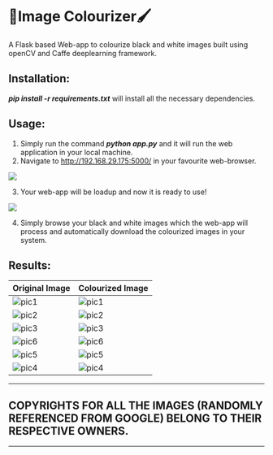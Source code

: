 # 🎨Image Colourizer🖌️
A Flask based Web-app to colourize black and white images built using openCV and Caffe deeplearning framework.

## Installation:
***pip install -r requirements.txt*** will install all the necessary dependencies.

## Usage:
1. Simply run the command ***python app.py*** and it will run the web application in your local machine.
2. Navigate to http://192.168.29.175:5000/ in your favourite web-browser.

<kbd>
<img src="https://user-images.githubusercontent.com/29462447/135691618-d211c8ac-9033-40e4-ae4a-7a304e23c54e.png" data-canonical-src="https://user-images.githubusercontent.com/29462447/135691618-d211c8ac-9033-40e4-ae4a-7a304e23c54e.png"/> 
</kbd>

3. Your web-app will be loadup and now it is ready to use!

<kbd>
<img src="https://user-images.githubusercontent.com/29462447/135691647-484fb2a7-8b2b-4370-8813-7faa077fcad3.png" data-canonical-src="https://user-images.githubusercontent.com/29462447/135691647-484fb2a7-8b2b-4370-8813-7faa077fcad3.png"/> 
</kbd>

4. Simply browse your black and white images which the web-app will process and automatically download the colourized images in your system.

## Results:

| **Original Image**  | **Colourized Image**  |
|---------------------|-----------------------|
| ![pic1](https://user-images.githubusercontent.com/29462447/135691846-e1ea276e-4008-4add-b431-3566c3f9ed08.jpg)  | ![pic1](https://user-images.githubusercontent.com/29462447/135691857-515e42a8-bae4-4a1c-99c8-9aab6e8b624d.jpg)  |
| ![pic2](https://user-images.githubusercontent.com/29462447/135691911-0f44e193-3ff8-472d-aeca-f88fbeb103d7.jpg)  | ![pic2](https://user-images.githubusercontent.com/29462447/135691906-7cdf2e98-38d1-406a-9a8e-0e93885e2aac.jpg)  |
| ![pic3](https://user-images.githubusercontent.com/29462447/135691944-0edc5c55-2a74-48bf-8842-2dc541787e23.jpg)  | ![pic3](https://user-images.githubusercontent.com/29462447/135691952-f444fe19-26b9-482b-83d3-277276407729.jpg)  |
| ![pic6](https://user-images.githubusercontent.com/29462447/135691994-ea18b7e6-dda4-47c5-9959-5d975cd7b8f0.jpg) | ![pic6](https://user-images.githubusercontent.com/29462447/135691988-3bee4fd2-38fd-487b-9d57-cd563af1b768.jpg)|
| ![pic5](https://user-images.githubusercontent.com/29462447/135692044-e087507c-3fa4-4e27-8e3a-c5d9c5799573.jpg)| ![pic5](https://user-images.githubusercontent.com/29462447/135692048-b2d0dfa3-d4aa-496a-804a-ac8419905e13.jpg)|
| ![pic4](https://user-images.githubusercontent.com/29462447/135692086-56ed3cab-c7e3-45e1-ae3f-bd025f42c237.jpg)| ![pic4](https://user-images.githubusercontent.com/29462447/135692079-982fe45b-92e4-4e49-b1b0-f60afd6b717d.jpg)|

------------
## COPYRIGHTS FOR ALL THE IMAGES (RANDOMLY REFERENCED FROM GOOGLE) BELONG TO THEIR RESPECTIVE OWNERS.
------------











